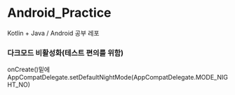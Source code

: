 # Android_Practice
Kotlin + Java / Android 공부 레포





### 다크모드 비활성화(테스트 편의를 위함)
onCreate()밑에
AppCompatDelegate.setDefaultNightMode(AppCompatDelegate.MODE_NIGHT_NO)
